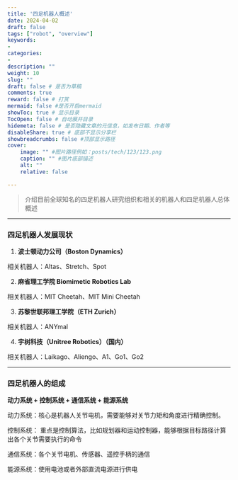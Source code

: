 ```yaml
---
title: '四足机器人概述'
date: 2024-04-02
draft: false
tags: ["robot", "overview"]
keywords: 
- 
categories: 
- 
description: ""
weight: 10
slug: ""
draft: false # 是否为草稿
comments: true
reward: false # 打赏
mermaid: false #是否开启mermaid
showToc: true # 显示目录
TocOpen: false # 自动展开目录
hidemeta: false # 是否隐藏文章的元信息，如发布日期、作者等
disableShare: true # 底部不显示分享栏
showbreadcrumbs: false #顶部显示路径
cover:
    image: "" #图片路径例如：posts/tech/123/123.png
    caption: "" #图片底部描述
    alt: ""
    relative: false

---
```


> 介绍目前全球知名的四足机器人研究组织和相关的机器人和四足机器人总体概述

---

### 四足机器人发展现状

1. **波士顿动力公司（Boston Dynamics）**

相关机器人：Altas、Stretch、Spot

2. **麻省理工学院 Biomimetic Robotics Lab**

相关机器人：MIT Cheetah、MIT Mini Cheetah

3. **苏黎世联邦理工学院（ETH Zurich）**

相关机器人：ANYmal

4. **宇树科技（Unitree Robotics）（国内）**

相关机器人：Laikago、Aliengo、A1、Go1、Go2

---

### 四足机器人的组成

**动力系统 + 控制系统 + 通信系统 + 能源系统**

动力系统：核心是机器人关节电机，需要能够对关节力矩和角度进行精确控制。

控制系统： 重点是控制算法，比如规划器和运动控制器，能够根据目标路径计算出各个关节需要执行的命令

通信系统：各个关节电机、传感器、遥控手柄的通信

能源系统：使用电池或者外部直流电源进行供电
